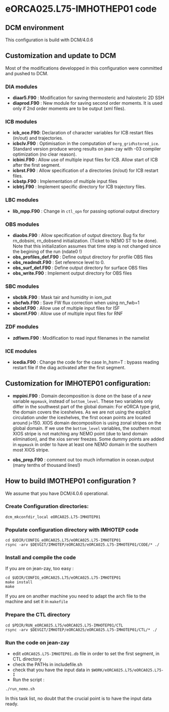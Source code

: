 # eORCA025.L75-IMHOTHEP01  code
## DCM environment
This configuration is build with DCM/4.0.6 

## Customization and update to DCM
Most of the modifications developped in this configuration were committed and pushed to DCM.
### DIA modules
  * **diaar5.F90** : Modification for saving thermosteric and halosteric 2D SSH
  * **diaprod.F90** : New module for saving second order moments. It is used only if 2nd order moments are to be output (xml files).

### ICB modules
  * **icb_oce.F90**: Declaration of character variables for ICB restart files (in/out) and trajectories.
  * **icbclv.F90** : Optimisation in the computation of `berg_grid%stored_ice`. Standard version produce wrong results on jean-zay with -03 compiler optimization (no clear reason).
  * **icbini.F90** : Allow use of multiple input files for ICB. Allow start of ICB after the first segment.
  * **icbrst.F90** : Allow specification of a directories (in/out) for ICB restart files.
  * **icbstp.F90** : Implementation of multiple input files
  * **icbtrj.F90** : Implement specific directory for ICB trajectory files.

### LBC modules
  * **lib_mpp.F90** : Change in `ctl_opn` for passing optional output directory

### OBS modules
  * **diaobs.F90** : Allow specification of output directory. Bug fix for rn_dobsini, rn_dobsend initialization. (Ticket to NEMO ST to
be done). Note that this initialization assumes that time step is not changed since the begining of the run (ndate0 !) 
  * **obs_profiles_def.F90** : Define output directory for profile OBS files
  * **obs_readmdt.F90** : Set reference level to 0.
  * **obs_surf_def.F90** :  Define output directory for surface OBS files
  * **obs_write.F90** : Implement output directory for OBS files

### SBC modules
  * **sbcblk.F90** : Mask tair and humidity in iom_put
  * **sbcfwb.F90** : Save FW flux correction when using nn_fwb=1
  * **sbcisf.F90** : Allow use of multiple input files for ISF
  * **sbcrnf.F90** : Allow use of multiple input files for RNF

### ZDF modules
  * **zdfiwm.F90** : Modification to read input filenames in the namelist

### ICE modules
  * **icedia.F90** : Change the code for the case ln_hsm=T : bypass reading restart file if the diag activated after the first segment.

## Customization  for IMHOTEP01 configuration:
  * **mppini.F90** : Domain decomposition is done on the base of a  *new* variable `mppmask`, instead of `bottom_level`. These
two variables only differ in the southwest part of the global domain: For eORCA type grid, the domain covers the iceshelves. As we are not using the explicit circulation under the iceshelves, the first ocean points are located around j=150. XIOS domain decomposition is using
zonal stripes on the global domain.  If we use the `bottom_level` variables, the southern most XIOS stripe is not matching any NEMO point
(due to land domain elimination), and the xios server freezes. Some dummy points are added in `mppmask` in order to have at least one
NEMO domain in the southern most XIOS stripe.

  * **obs_prep.F90** : comment out too much information in ocean.output (many tenths of thousand lines!)

## How to build IMOTHEP01 configuration ?
We assume that you have DCM/4.0.6 operational.

### Create Configuration directories:

```
dcm_mkconfdir_local eORCA025.L75-IMHOTEP01
```

### Populate configuration directory with IMHOTEP code

```
cd $UDIR/CONFIG_eORCA025.L75/eORCA025.L75-IMHOTEP01
rsync -arv $DEVGIT/IMHOTEP/eORCA025/eORCA025.L75-IMHOTEP01/CODE/* ./
```

### Install and compile the code
If you are on jean-zay, too easy :

```
cd $UDIR/CONFIG_eORCA025.L75/eORCA025.L75-IMHOTEP01
make install
make
```

If you are on another machine you need to adapt the arch file to the machine and set it in `makefile`


### Prepare the CTL directory

```
cd $PDIR/RUN_eORCA025.L75/eORCA025.L75-IMHOTEP01/CTL
rsync -arv $DEVGIT/IMHOTEP/eORCA025/eORCA025.L75-IMHOTEP01/CTL/* ./
```

### Run the code on jean-zay
  * edit `eORCA025.L75-IMHOTEP01.db` file in order to set the first segment, in CTL directory
  * check the PATHs in includefile.sh
  * check that you have the input data in `$WORK/eORCA025.L75/eORCA025.L75-I`
  * Run the script :

```
./run_nemo.sh
```

In this task list, no doubt that the crucial point is to have the input data ready.
